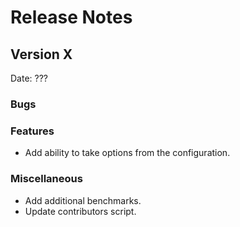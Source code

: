 # Release Notes

## Version X

Date: ???

### Bugs

### Features

* Add ability to take options from the configuration.

### Miscellaneous

* Add additional benchmarks.
* Update contributors script. 

